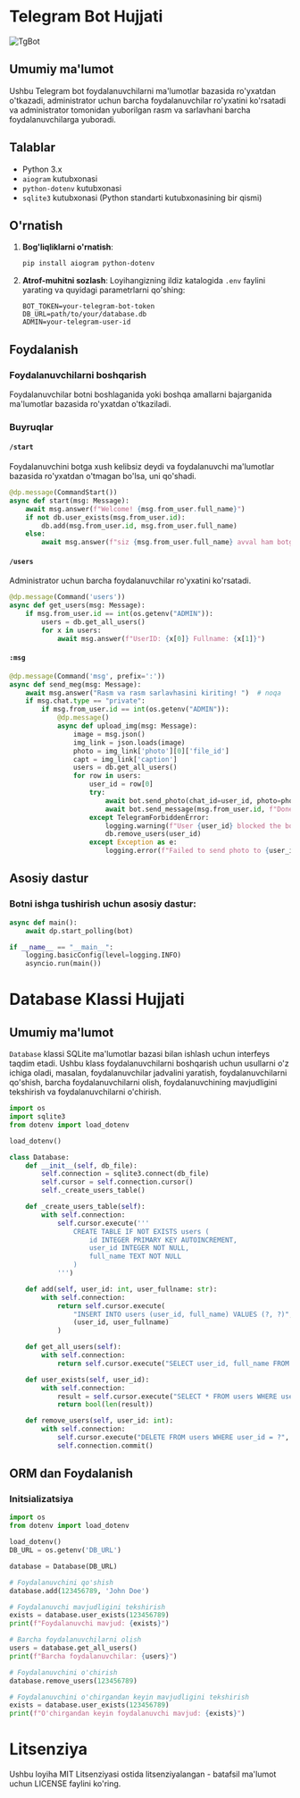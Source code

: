 # Telegram Bot Hujjati
  
![TgBot](https://github.com/user-attachments/assets/f8c481b5-af74-48cf-bed1-bb5979add444)
   
        
## Umumiy ma'lumot  
  
Ushbu Telegram bot foydalanuvchilarni ma'lumotlar bazasida ro'yxatdan o'tkazadi, administrator uchun barcha foydalanuvchilar ro'yxatini ko'rsatadi va administrator tomonidan yuborilgan rasm va sarlavhani barcha foydalanuvchilarga yuboradi.

## Talablar
 
- Python 3.x  
- `aiogram` kutubxonasi
- `python-dotenv` kutubxonasi 
- `sqlite3` kutubxonasi (Python standarti kutubxonasining bir qismi)

## O'rnatish

1. **Bog'liqliklarni o'rnatish**:
    ```bash
    pip install aiogram python-dotenv
    ```
 
2. **Atrof-muhitni sozlash**:
    Loyihangizning ildiz katalogida `.env` faylini yarating va quyidagi parametrlarni qo'shing:
    ```
    BOT_TOKEN=your-telegram-bot-token
    DB_URL=path/to/your/database.db
    ADMIN=your-telegram-user-id
    ```

## Foydalanish

### Foydalanuvchilarni boshqarish

Foydalanuvchilar botni boshlaganida yoki boshqa amallarni bajarganida ma'lumotlar bazasida ro'yxatdan o'tkaziladi.

### Buyruqlar

#### `/start`

Foydalanuvchini botga xush kelibsiz deydi va foydalanuvchi ma'lumotlar bazasida ro'yxatdan o'tmagan bo'lsa, uni qo'shadi.

```python
@dp.message(CommandStart())
async def start(msg: Message):
    await msg.answer(f"Welcome! {msg.from_user.full_name}")
    if not db.user_exists(msg.from_user.id):
        db.add(msg.from_user.id, msg.from_user.full_name)
    else:
        await msg.answer(f"siz {msg.from_user.full_name} avval ham botga tashrif buyurgansiz ")  # noqa
```

#### `/users`
Administrator uchun barcha foydalanuvchilar ro'yxatini ko'rsatadi.
```python
@dp.message(Command('users'))
async def get_users(msg: Message):
    if msg.from_user.id == int(os.getenv("ADMIN")):
        users = db.get_all_users()
        for x in users:
            await msg.answer(f"UserID: {x[0]} Fullname: {x[1]}")
```
#### `:msg`
```python
@dp.message(Command('msg', prefix=':'))
async def send_meg(msg: Message):
    await msg.answer("Rasm va rasm sarlavhasini kiriting! ")  # noqa
    if msg.chat.type == "private":
        if msg.from_user.id == int(os.getenv("ADMIN")):
            @dp.message()
            async def upload_img(msg: Message):
                image = msg.json()
                img_link = json.loads(image)
                photo = img_link['photo'][0]['file_id']
                capt = img_link['caption']
                users = db.get_all_users()
                for row in users:
                    user_id = row[0]
                    try:
                        await bot.send_photo(chat_id=user_id, photo=photo, caption=capt)
                        await bot.send_message(msg.from_user.id, f"Done message all users")
                    except TelegramForbiddenError:
                        logging.warning(f"User {user_id} blocked the bot. Removing user.")
                        db.remove_users(user_id)
                    except Exception as e:
                        logging.error(f"Failed to send photo to {user_id}: {e}")

```
## Asosiy dastur
### Botni ishga tushirish uchun asosiy dastur:

```python
async def main():
    await dp.start_polling(bot)

if __name__ == "__main__":
    logging.basicConfig(level=logging.INFO)
    asyncio.run(main())

```


# Database Klassi Hujjati

## Umumiy ma'lumot

`Database` klassi SQLite ma'lumotlar bazasi bilan ishlash uchun interfeys taqdim etadi. Ushbu klass foydalanuvchilarni
boshqarish uchun usullarni o'z ichiga oladi, masalan, foydalanuvchilar jadvalini yaratish, foydalanuvchilarni qo'shish,
barcha foydalanuvchilarni olish, foydalanuvchining mavjudligini tekshirish va foydalanuvchilarni o'chirish.


```python
import os
import sqlite3
from dotenv import load_dotenv

load_dotenv()

class Database:
    def __init__(self, db_file):
        self.connection = sqlite3.connect(db_file)
        self.cursor = self.connection.cursor()
        self._create_users_table()

    def _create_users_table(self):
        with self.connection:
            self.cursor.execute('''
                CREATE TABLE IF NOT EXISTS users (
                    id INTEGER PRIMARY KEY AUTOINCREMENT,
                    user_id INTEGER NOT NULL,
                    full_name TEXT NOT NULL
                )
            ''')

    def add(self, user_id: int, user_fullname: str):
        with self.connection:
            return self.cursor.execute(
                "INSERT INTO users (user_id, full_name) VALUES (?, ?)",
                (user_id, user_fullname)
            )

    def get_all_users(self):
        with self.connection:
            return self.cursor.execute("SELECT user_id, full_name FROM users").fetchall()

    def user_exists(self, user_id):
        with self.connection:
            result = self.cursor.execute("SELECT * FROM users WHERE user_id = ?", (user_id,)).fetchmany(1)
            return bool(len(result))

    def remove_users(self, user_id: int):
        with self.connection:
            self.cursor.execute("DELETE FROM users WHERE user_id = ?", (user_id,))
            self.connection.commit()

```

## ORM dan Foydalanish

### Initsializatsiya

```python
import os
from dotenv import load_dotenv

load_dotenv()
DB_URL = os.getenv('DB_URL')

database = Database(DB_URL)

# Foydalanuvchini qo'shish
database.add(123456789, 'John Doe')

# Foydalanuvchi mavjudligini tekshirish
exists = database.user_exists(123456789)
print(f"Foydalanuvchi mavjud: {exists}")

# Barcha foydalanuvchilarni olish
users = database.get_all_users()
print(f"Barcha foydalanuvchilar: {users}")

# Foydalanuvchini o'chirish
database.remove_users(123456789)

# Foydalanuvchini o'chirgandan keyin mavjudligini tekshirish
exists = database.user_exists(123456789)
print(f"O'chirgandan keyin foydalanuvchi mavjud: {exists}")

```
# Litsenziya
Ushbu loyiha MIT Litsenziyasi ostida litsenziyalangan - batafsil ma'lumot uchun LICENSE faylini ko'ring.
